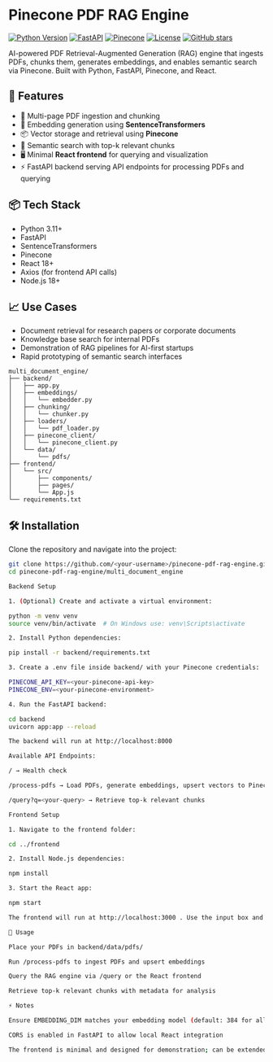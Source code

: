 # Pinecone PDF RAG Engine

[![Python Version](https://img.shields.io/badge/python-3.11+-blue.svg)](https://www.python.org/)
[![FastAPI](https://img.shields.io/badge/FastAPI-v0.111-green)](https://fastapi.tiangolo.com/)
[![Pinecone](https://img.shields.io/badge/Pinecone-v2025.04-purple)](https://www.pinecone.io/)
[![License](https://img.shields.io/badge/license-MIT-green.svg)](LICENSE)
[![GitHub stars](https://img.shields.io/github/stars/<your-username>/pinecone-pdf-rag-engine?style=social)](https://github.com/<your-username>/pinecone-pdf-rag-engine/stargazers)

AI-powered PDF Retrieval-Augmented Generation (RAG) engine that ingests PDFs, chunks them, generates embeddings, and enables semantic search via Pinecone. Built with Python, FastAPI, Pinecone, and React.

## 🚀 Features
- 📄 Multi-page PDF ingestion and chunking
- 🤖 Embedding generation using **SentenceTransformers**
- 📦 Vector storage and retrieval using **Pinecone**
- 🔎 Semantic search with top-k relevant chunks
- 🖥️ Minimal **React frontend** for querying and visualization
- ⚡ FastAPI backend serving API endpoints for processing PDFs and querying

## 📦 Tech Stack
- Python 3.11+
- FastAPI
- SentenceTransformers
- Pinecone
- React 18+
- Axios (for frontend API calls)
- Node.js 18+

## 📈 Use Cases
- Document retrieval for research papers or corporate documents
- Knowledge base search for internal PDFs
- Demonstration of RAG pipelines for AI-first startups
- Rapid prototyping of semantic search interfaces

```
multi_document_engine/
├── backend/
│   ├── app.py
│   ├── embeddings/
│   │   └── embedder.py
│   ├── chunking/
│   │   └── chunker.py
│   ├── loaders/
│   │   └── pdf_loader.py
│   ├── pinecone_client/
│   │   └── pinecone_client.py
│   └── data/
│       └── pdfs/
├── frontend/
│   └── src/
│       ├── components/
│       ├── pages/
│       └── App.js
└── requirements.txt
```
## 🛠️ Installation

Clone the repository and navigate into the project:

```bash
git clone https://github.com/<your-username>/pinecone-pdf-rag-engine.git
cd pinecone-pdf-rag-engine/multi_document_engine

Backend Setup

1. (Optional) Create and activate a virtual environment:

python -m venv venv
source venv/bin/activate  # On Windows use: venv\Scripts\activate

2. Install Python dependencies:

pip install -r backend/requirements.txt

3. Create a .env file inside backend/ with your Pinecone credentials:

PINECONE_API_KEY=<your-pinecone-api-key>
PINECONE_ENV=<your-pinecone-environment>

4. Run the FastAPI backend:

cd backend
uvicorn app:app --reload

The backend will run at http://localhost:8000

Available API Endpoints:

/ → Health check

/process-pdfs → Load PDFs, generate embeddings, upsert vectors to Pinecone

/query?q=<your-query> → Retrieve top-k relevant chunks

Frontend Setup

1. Navigate to the frontend folder:

cd ../frontend

2. Install Node.js dependencies:

npm install

3. Start the React app:

npm start

The frontend will run at http://localhost:3000 . Use the input box and button to query the RAG engine.

📝 Usage

Place your PDFs in backend/data/pdfs/

Run /process-pdfs to ingest PDFs and upsert embeddings

Query the RAG engine via /query or the React frontend

Retrieve top-k relevant chunks with metadata for analysis

⚡ Notes

Ensure EMBEDDING_DIM matches your embedding model (default: 384 for all-MiniLM-L6-v2)

CORS is enabled in FastAPI to allow local React integration

The frontend is minimal and designed for demonstration; can be extended for production use. 



